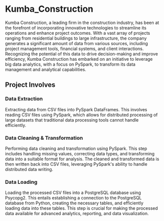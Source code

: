 # Kumba_Construction

Kumba Construction, a leading firm in the construction industry, has been at the forefront of
incorporating innovative technologies to streamline its operations and enhance project outcomes.
With a vast array of projects ranging from residential buildings to large infrastructure, the company
generates a significant amount of data from various sources, including project management tools,
financial systems, and client interactions. Recognizing the potential of this data to drive
decision-making and improve efficiency, Kumba Construction has embarked on an initiative to
leverage big data analytics, with a focus on PySpark, to transform its data management and analytical
capabilities.

## Project Involves

### Data Extraction
Extracting data from CSV files into PySpark DataFrames. This involves reading CSV files using
PySpark, which allows for distributed processing of large datasets that traditional data
processing tools cannot handle efficiently.

### Data Cleaning & Transformation
Performing data cleaning and transformation using PySpark. This step includes handling
missing values, correcting data types, and transforming data into a suitable format for
analysis. The cleaned and transformed data is then written back into CSV files, leveraging
PySpark's ability to handle distributed data writing.

### Data Loading
Loading the processed CSV files into a PostgreSQL database using Psycopg2. This entails
establishing a connection to the PostgreSQL database from Python, creating the necessary
tables, and efficiently loading data into these tables. This step is crucial for making the
processed data available for advanced analytics, reporting, and data visualization.
